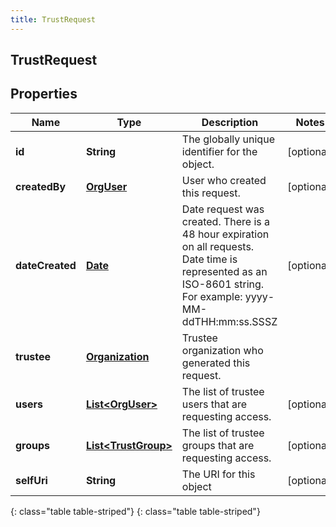 ```yaml
---
title: TrustRequest
---
```

## TrustRequest


## Properties

| Name | Type | Description | Notes |
| ------------ | ------------- | ------------- | ------------- |
| **id** | **String** | The globally unique identifier for the object. |  [optional] |
| **createdBy** | [**OrgUser**](OrgUser.html) | User who created this request. |  [optional] |
| **dateCreated** | [**Date**](Date.html) | Date request was created. There is a 48 hour expiration on all requests. Date time is represented as an ISO-8601 string. For example: yyyy-MM-ddTHH:mm:ss.SSSZ |  [optional] |
| **trustee** | [**Organization**](Organization.html) | Trustee organization who generated this request. |  |
| **users** | [**List&lt;OrgUser&gt;**](OrgUser.html) | The list of trustee users that are requesting access. |  [optional] |
| **groups** | [**List&lt;TrustGroup&gt;**](TrustGroup.html) | The list of trustee groups that are requesting access. |  [optional] |
| **selfUri** | **String** | The URI for this object |  [optional] |
{: class="table table-striped"}
{: class="table table-striped"}


